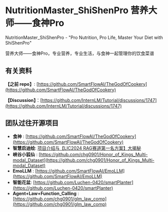 # NutritionMaster_ShiShenPro 营养大师——食神Pro

NutritionMaster_ShiShenPro - "Pro Nutrition, Pro Life, Master Your Diet with ShiShenPro"

营养大师——食神Pro，专业营养，专业生活，与食神一起管理你的饮食菜谱

## 有关资料

**【之前 repo】**: [https://github.com/SmartFlowAI/TheGodOfCookery](https://github.com/SmartFlowAI/TheGodOfCookery)

**【Discussion】**：[https://github.com/InternLM/Tutorial/discussions/1747](https://github.com/InternLM/Tutorial/discussions/1747)

## 团队过往开源项目

- **食神** : [https://github.com/SmartFlowAI/TheGodOfCookery](https://github.com/SmartFlowAI/TheGodOfCookery)
- **智慧启迪绘**: [项目介绍与【LIC2024 RAG赛道第一名方案】大揭秘](https://aistudio.baidu.com/projectdetail/8185249?channel=0&channelType=0&sUid=785756&shared=1&ts=1724121618335)
- **峡谷小狐仙** : [https://github.com/chg0901/Honor_of_Kings_Multi-modal_Dataset](https://github.com/chg0901/Honor_of_Kings_Multi-modal_Dataset)
- **EmoLLM** : [https://github.com/SmartFlowAI/EmoLLM](https://github.com/SmartFlowAI/EmoLLM)
- **智能花盆**: [https://github.com/Luchen-0420/smartPlanter](https://github.com/Luchen-0420/smartPlanter)
- **Agent+Law+Function_Calling** : [https://github.com/chg0901/glm_law_comp](https://github.com/chg0901/glm_law_comp)
